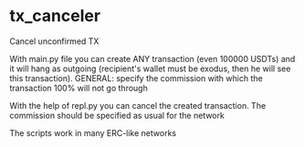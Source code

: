 # tx_canceler
Cancel unconfirmed TX

With main.py file you can create ANY transaction (even 100000 USDTs) and it will hang as outgoing (recipient's wallet must be exodus, then he will see this transaction). GENERAL: specify the commission with which the transaction 100% will not go through

With the help of repl.py you can cancel the created transaction. The commission should be specified as usual for the network

The scripts work in many ERC-like networks

